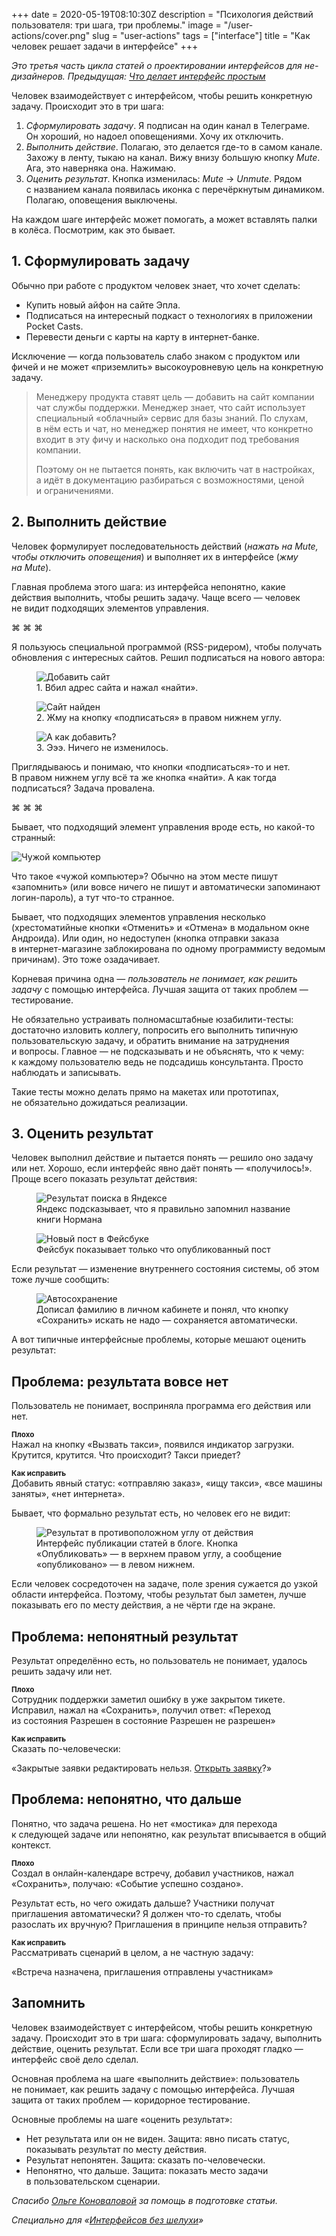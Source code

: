 +++
date = 2020-05-19T08:10:30Z
description = "Психология действий пользователя: три шага, три проблемы."
image = "/user-actions/cover.png"
slug = "user-actions"
tags = ["interface"]
title = "Как человек решает задачи в интерфейсе"
+++

*Это третья часть цикла статей о проектировании интерфейсов для не-дизайнеров. Предыдущая: [Что делает интерфейс простым](/simple-ui/)*


Человек взаимодействует с интерфейсом, чтобы решить конкретную задачу. Происходит это в три шага:

1. _Сформулировать задачу_. Я подписан на один канал в Телеграме. Он хороший, но надоел оповещениями. Хочу их отключить.
2. _Выполнить действие_. Полагаю, это делается где-то в самом канале. Захожу в ленту, тыкаю на канал. Вижу внизу большую кнопку *Mute*. Ага, это наверняка она. Нажимаю.
3. _Оценить результат_. Кнопка изменилась: *Mute* → *Unmute*. Рядом с названием канала появилась иконка с перечёркнутым динамиком. Полагаю, оповещения выключены.

На каждом шаге интерфейс может помогать, а может вставлять палки в колёса. Посмотрим, как это бывает.

## 1. Сформулировать задачу

Обычно при работе с продуктом человек знает, что хочет сделать:

-   Купить новый айфон на сайте Эпла.
-   Подписаться на интересный подкаст о технологиях в приложении Pocket Casts.
-   Перевести деньги с карты на карту в интернет-банке.

Исключение — когда пользователь слабо знаком с продуктом или фичей и не может «приземлить» высокоуровневую цель на конкретную задачу.

> Менеджеру продукта ставят цель — добавить на сайт компании чат службы поддержки. Менеджер знает, что сайт использует специальный «облачный» сервис для базы знаний. По слухам, в нём есть и чат, но менеджер понятия не имеет, что конкретно входит в эту фичу и насколько она подходит под требования компании.
>
> Поэтому он не пытается понять, как включить чат в настройках, а идёт в документацию разбираться с возможностями, ценой и ограничениями.

## 2. Выполнить действие

Человек формулирует последовательность действий (_нажать на Mute, чтобы отключить оповещения_) и выполняет их в интерфейсе (_жму на Mute_).

Главная проблема этого шага: из интерфейса непонятно, какие действия выполнить, чтобы решить задачу. Чаще всего — человек не видит подходящих элементов управления.

<p class="align-center">⌘&nbsp;⌘&nbsp;⌘</p>

Я пользуюсь специальной программой (RSS-ридером), чтобы получать обновления с интересных сайтов. Решил подписаться на нового автора:

<div class="row">
<div class="col-xs-12 col-sm-4">
<figure>
  <img alt="Добавить сайт" src="user-actions-01.png">
  <figcaption>1. Вбил адрес сайта и нажал «найти».</figcaption>
</figure>
</div>
    
<div class="col-xs-12 col-sm-4">
<figure>
  <img alt="Сайт найден" src="user-actions-02.png">
  <figcaption>2. Жму на кнопку «подписаться» в правом нижнем углу.</figcaption>
</figure>
</div>

<div class="col-xs-12 col-sm-4">
<figure>
  <img alt="А как добавить?" src="user-actions-03.png">
  <figcaption>3. Эээ. Ничего не изменилось.</figcaption>
</figure>
</div>
</div>

Приглядываюсь и понимаю, что кнопки «подписаться»-то и нет. В правом нижнем углу всё та же кнопка «найти». А как тогда подписаться? Задача провалена.

<p class="align-center">⌘&nbsp;⌘&nbsp;⌘</p>

Бывает, что подходящий элемент управления вроде есть, но какой-то странный:

<div class="row">
<div class="col-xs-12 col-sm-4">
<img alt="Чужой компьютер" src="user-actions-04.png">
</div>
<div class="col-xs-12 col-sm-4">
<p class="figcaption">Что такое «чужой компьютер»? Обычно на этом месте пишут «запомнить» (или вовсе ничего не пишут и автоматически запоминают логин-пароль), а тут что-то странное.</p>
</div>
</div>

Бывает, что подходящих элементов управления несколько (хрестоматийные кнопки «Отменить» и «Отмена» в модальном окне Андроида). Или один, но недоступен (кнопка отправки заказа в интернет-магазине заблокирована по одному программисту ведомым причинам). Это тоже озадачивает.

Корневая причина одна — <em class="highlight">пользователь не понимает, как решить задачу</em> с помощью интерфейса. Лучшая защита от таких проблем — тестирование.

Не обязательно устраивать полномасштабные юзабилити-тесты: достаточно изловить коллегу, попросить его выполнить типичную пользовательскую задачу, и обратить внимание на затруднения и вопросы. Главное — не подсказывать и не объяснять, что к чему: к каждому пользователю ведь не подсадишь консультанта. Просто наблюдать и записывать.

Такие тесты можно делать прямо на макетах или прототипах, не обязательно дожидаться реализации.

## 3. Оценить результат

Человек выполнил действие и пытается понять — решило оно задачу или нет. Хорошо, если интерфейс явно даёт понять — «получилось!». Проще всего показать результат действия:

<div class="row">
<div class="col-xs-12 col-sm-6">
<figure>
  <img alt="Результат поиска в Яндексе" src="user-actions-05.png" class="img-bordered-thin">
  <figcaption>Яндекс подсказывает, что я правильно запомнил название книги Нормана</figcaption>
</figure>
</div>

<div class="col-xs-12 col-sm-6">
<figure>
  <img alt="Новый пост в Фейсбуке" src="user-actions-06.png" class="img-bordered-thin">
  <figcaption>Фейсбук показывает только что опубликованный пост</figcaption>
</figure>
</div>
</div>

Если результат — изменение внутреннего состояния системы, об этом тоже лучше сообщить:

<div class="row">
<div class="col-xs-12 col-sm-6">
<figure>
  <img alt="Автосохранение" src="user-actions-07.png">
  <figcaption>Дописал фамилию в личном кабинете и понял, что кнопку «Сохранить» искать не надо — сохраняется автоматически.</figcaption>
</figure>
</div>
</div>

А вот типичные интерфейсные проблемы, которые мешают оценить результат:

## Проблема: результата вовсе нет

Пользователь не понимает, восприняла программа его действия или нет.

<div class="row">
<div class="col-xs-12 col-sm-6">
<p><small><strong>Плохо</strong></small><br>
Нажал на кнопку «Вызвать такси», появился индикатор загрузки. Крутится, крутится. Что происходит? Такси приедет?</p>
</div>
<div class="col-xs-12 col-sm-6">
<p><small><strong>Как исправить</strong></small><br>
Добавить явный статус: «отправляю заказ», «ищу такси», «все машины заняты», «нет интернета».</p>
</div>
</div>

Бывает, что формально результат есть, но человек его не видит:

<figure>
  <img alt="Результат в противоположном углу от действия" src="user-actions-08.png">
  <figcaption>Интерфейс публикации статей в блоге. Кнопка «Опубликовать» — в верхнем правом углу, а сообщение «опубликовано» — в левом нижнем.</figcaption>
</figure>

Если человек сосредоточен на задаче, поле зрения сужается до узкой области интерфейса. Поэтому, чтобы результат был заметен, лучше показывать его по месту действия, а не чёрти где на экране.

## Проблема: непонятный результат

Результат определённо есть, но пользователь не понимает, удалось решить задачу или нет.

<div class="row">
<div class="col-xs-12 col-sm-6">
<p><small><strong>Плохо</strong></small><br>
Сотрудник поддержки заметил ошибку в уже закрытом тикете. Исправил, нажал на «Сохранить», получил ответ: «Переход из состояния Разрешен в состояние Разрешен не разрешен»</p>
</div>
<div class="col-xs-12 col-sm-6">
<p><small><strong>Как исправить</strong></small><br>
Сказать по-человечески:</p>
<p>«Закрытые заявки редактировать нельзя. <u>Открыть заявку</u>?»</p>
</div>
</div>

## Проблема: непонятно, что дальше

Понятно, что задача решена. Но нет «мостика» для перехода к следующей задаче или непонятно, как результат вписывается в общий контекст.

<div class="row">
<div class="col-xs-12 col-sm-6">
<p><small><strong>Плохо</strong></small><br>
Создал в онлайн-календаре встречу, добавил участников, нажал «Сохранить», получаю: «Событие успешно создано».</p>
<p>Результат есть, но чего ожидать дальше? Участники получат приглашения автоматически? Я должен что-то сделать, чтобы разослать их вручную? Приглашения в принципе нельзя отправить?</p>
</div>
<div class="col-xs-12 col-sm-6">
<p><small><strong>Как исправить</strong></small><br>
Рассматривать сценарий в целом, а не частную задачу:</p>
<p>«Встреча назначена, приглашения отправлены участникам»</p>
</div>
</div>

## Запомнить

Человек взаимодействует с интерфейсом, чтобы решить конкретную задачу. Происходит это в три шага: сформулировать задачу, выполнить действие, оценить результат. Если все три шага проходят гладко — интерфейс своё дело сделал.

Основная проблема на шаге «выполнить действие»: пользователь не понимает, как решить задачу с помощью интерфейса. Лучшая защита от таких проблем — коридорное тестирование.

Основные проблемы на шаге «оценить результат»:

- Нет результата или он не виден. Защита: явно писать статус, показывать результат по месту действия.
- Результат непонятен. Защита: сказать по-человечески.
- Непонятно, что дальше. Защита: показать место задачи в пользовательском сценарии.

*Спасибо [Ольге Коноваловой](http://cat-in-cap.ru) за помощь в подготовке статьи.*

<div class="row">
<div class="col-xs-12 col-sm-10 col-md-8"><p><em>Специально для <span class="nowrap"><i class="far fa-star color-sin"></i> «<a href="tg://resolve?domain=dangry">Интерфейсов без шелухи</a>»</span></em></p></div>
</div>




